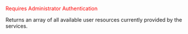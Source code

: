 <span style="color:red">Requires Administrator Authentication</span>  

Returns an array of all available user resources currently provided by the services.